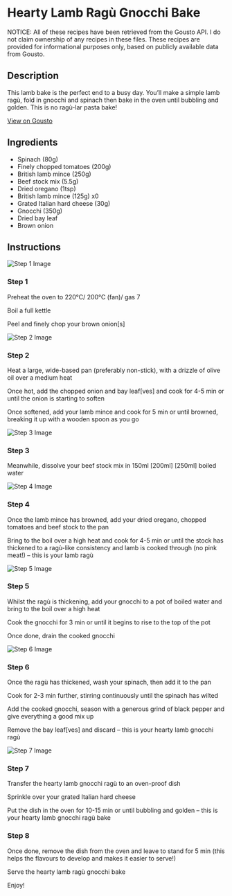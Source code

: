 # Hearty Lamb Ragù Gnocchi Bake

NOTICE: All of these recipes have been retrieved from the Gousto API. I do not claim ownership of any recipes in these files. These recipes are provided for informational purposes only, based on publicly available data from Gousto.

## Description

This lamb bake is the perfect end to a busy day. You’ll make a simple lamb ragù, fold in gnocchi and spinach then bake in the oven until bubbling and golden. This is no ragù-lar pasta bake!

[View on Gousto](https://www.gousto.co.uk/recipes/cookbook/hearty-lamb-ragu-gnocchi-bake)

## Ingredients

- Spinach (80g)
- Finely chopped tomatoes (200g)
- British lamb mince (250g)
- Beef stock mix (5.5g)
- Dried oregano (1tsp)
- British lamb mince (125g) x0
- Grated Italian hard cheese (30g)
- Gnocchi (350g)
- Dried bay leaf
- Brown onion

## Instructions

![Step 1 Image](https://production-media.gousto.co.uk/cms/recipe-step-image/R22225tep-1-x200.jpg)

### Step 1

Preheat the oven to 220°C/ 200°C (fan)/ gas 7

Boil a full kettle

Peel and finely chop your brown onion[s]

![Step 2 Image](https://production-media.gousto.co.uk/cms/recipe-step-image/R22225tep-2-x200.jpg)

### Step 2

Heat a large, wide-based pan (preferably non-stick), with a drizzle of olive oil over a medium heat

Once hot, add the chopped onion and bay leaf[ves] and cook for 4-5 min or until the onion is starting to soften

Once softened, add your lamb mince and cook for 5 min or until browned, breaking it up with a wooden spoon as you go

![Step 3 Image](https://production-media.gousto.co.uk/cms/recipe-step-image/R22225tep-3-x200.jpg)

### Step 3

Meanwhile, dissolve your beef stock mix in 150ml <span class="text-purple">[200ml]</span> <span class="text-danger">[250ml]</span> boiled water

![Step 4 Image](https://production-media.gousto.co.uk/cms/recipe-step-image/R22225tep-4-x200.jpg)

### Step 4

Once the lamb mince has browned, add your dried oregano, chopped tomatoes and beef stock to the pan

Bring to the boil over a high heat and cook for 4-5 min or until the stock has thickened to a ragù-like consistency and lamb is cooked through (no pink meat!) – this is your lamb ragù

![Step 5 Image](https://production-media.gousto.co.uk/cms/recipe-step-image/R22225tep-5-x200.jpg)

### Step 5

Whilst the ragù is thickening, add your gnocchi to a pot of boiled water and bring to the boil over a high heat

Cook the gnocchi for 3 min or until it begins to rise to the top of the pot

Once done, drain the cooked gnocchi

![Step 6 Image](https://production-media.gousto.co.uk/cms/recipe-step-image/R22225tep-6-x200.jpg)

### Step 6

Once the ragù has thickened, wash your spinach, then add it to the pan

Cook for 2-3 min further, stirring continuously until the spinach has wilted

Add the cooked gnocchi, season with a generous grind of black pepper and give everything a good mix up

Remove the bay leaf[ves] and discard – this is your hearty lamb gnocchi ragù

![Step 7 Image](https://production-media.gousto.co.uk/cms/recipe-step-image/R22225tep-7-x200.jpg)

### Step 7

Transfer the hearty lamb gnocchi ragù to an oven-proof dish

Sprinkle over your grated Italian hard cheese

Put the dish in the oven for 10-15 min or until bubbling and golden – this is your hearty lamb gnocchi ragù bake

### Step 8

Once done, remove the dish from the oven and leave to stand for 5 min (this helps the flavours to develop and makes it easier to serve!)

Serve the hearty lamb ragù gnocchi bake

Enjoy!

